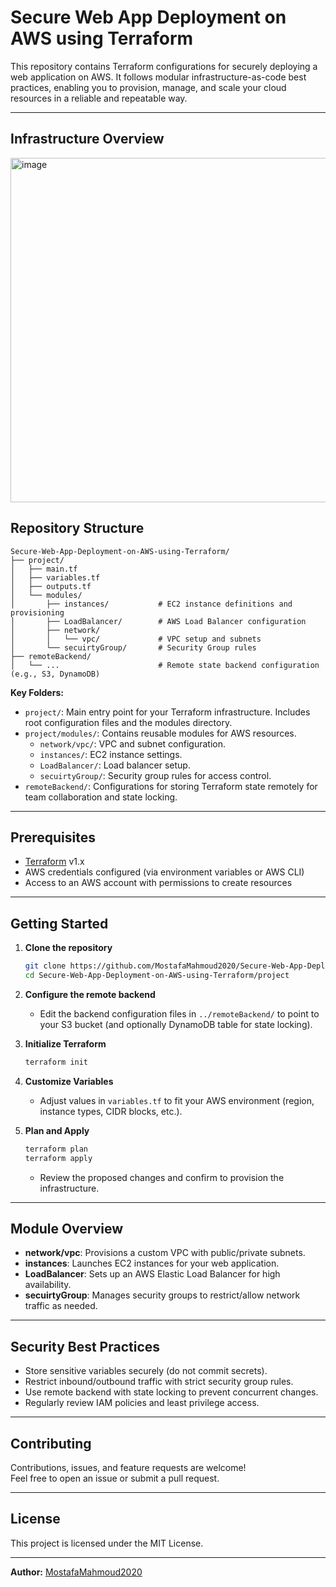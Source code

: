 # Secure Web App Deployment on AWS using Terraform

This repository contains Terraform configurations for securely deploying a web application on AWS. It follows modular infrastructure-as-code best practices, enabling you to provision, manage, and scale your cloud resources in a reliable and repeatable way.

---
## Infrastructure Overview
<img width="1005" height="551" alt="image" src="https://github.com/user-attachments/assets/e4c295ea-5a12-4519-8b29-f0f94c1d5acf" />


## Repository Structure

```
Secure-Web-App-Deployment-on-AWS-using-Terraform/
├── project/
│   ├── main.tf
│   ├── variables.tf
│   ├── outputs.tf
│   └── modules/
│       ├── instances/           # EC2 instance definitions and provisioning
│       ├── LoadBalancer/        # AWS Load Balancer configuration
│       ├── network/
│       │   └── vpc/             # VPC setup and subnets
│       └── secuirtyGroup/       # Security Group rules
├── remoteBackend/
│   └── ...                      # Remote state backend configuration (e.g., S3, DynamoDB)
```

**Key Folders:**
- `project/`: Main entry point for your Terraform infrastructure. Includes root configuration files and the modules directory.
- `project/modules/`: Contains reusable modules for AWS resources.  
  - `network/vpc/`: VPC and subnet configuration.
  - `instances/`: EC2 instance settings.
  - `LoadBalancer/`: Load balancer setup.
  - `secuirtyGroup/`: Security group rules for access control.
- `remoteBackend/`: Configurations for storing Terraform state remotely for team collaboration and state locking.

---

## Prerequisites

- [Terraform](https://www.terraform.io/downloads.html) v1.x
- AWS credentials configured (via environment variables or AWS CLI)
- Access to an AWS account with permissions to create resources

---

## Getting Started

1. **Clone the repository**
   ```bash
   git clone https://github.com/MostafaMahmoud2020/Secure-Web-App-Deployment-on-AWS-using-Terraform.git
   cd Secure-Web-App-Deployment-on-AWS-using-Terraform/project
   ```

2. **Configure the remote backend**
   - Edit the backend configuration files in `../remoteBackend/` to point to your S3 bucket (and optionally DynamoDB table for state locking).

3. **Initialize Terraform**
   ```bash
   terraform init
   ```

4. **Customize Variables**
   - Adjust values in `variables.tf` to fit your AWS environment (region, instance types, CIDR blocks, etc.).

5. **Plan and Apply**
   ```bash
   terraform plan
   terraform apply
   ```
   - Review the proposed changes and confirm to provision the infrastructure.

---

## Module Overview

- **network/vpc**: Provisions a custom VPC with public/private subnets.
- **instances**: Launches EC2 instances for your web application.
- **LoadBalancer**: Sets up an AWS Elastic Load Balancer for high availability.
- **secuirtyGroup**: Manages security groups to restrict/allow network traffic as needed.

---

## Security Best Practices

- Store sensitive variables securely (do not commit secrets).
- Restrict inbound/outbound traffic with strict security group rules.
- Use remote backend with state locking to prevent concurrent changes.
- Regularly review IAM policies and least privilege access.

---

## Contributing

Contributions, issues, and feature requests are welcome!  
Feel free to open an issue or submit a pull request.

---

## License

This project is licensed under the MIT License.

---

**Author:** [MostafaMahmoud2020](https://github.com/MostafaMahmoud2020)
